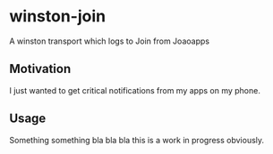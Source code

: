 # winston-join
A winston transport which logs to Join from Joaoapps
## Motivation
I just wanted to get critical notifications from my apps on my phone.
## Usage
Something something bla bla bla this is a work in progress obviously.